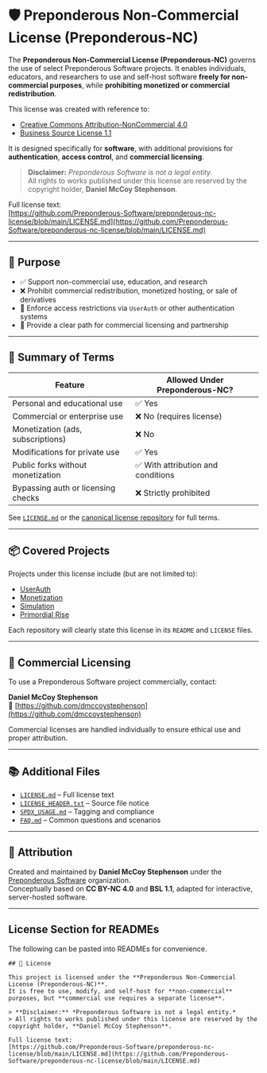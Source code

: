# 🛡️ Preponderous Non-Commercial License (Preponderous-NC)

The **Preponderous Non-Commercial License (Preponderous-NC)** governs the use of select Preponderous Software projects. It enables individuals, educators, and researchers to use and self-host software **freely for non-commercial purposes**, while **prohibiting monetized or commercial redistribution**.

This license was created with reference to:

- [Creative Commons Attribution-NonCommercial 4.0](https://creativecommons.org/licenses/by-nc/4.0/)
- [Business Source License 1.1](https://mariadb.com/bsl11/)

It is designed specifically for **software**, with additional provisions for **authentication**, **access control**, and **commercial licensing**.

> **Disclaimer:** *Preponderous Software is not a legal entity.*  
> All rights to works published under this license are reserved by the copyright holder, **Daniel McCoy Stephenson**.

Full license text:  
[https://github.com/Preponderous-Software/preponderous-nc-license/blob/main/LICENSE.md](https://github.com/Preponderous-Software/preponderous-nc-license/blob/main/LICENSE.md)

---

## 📜 Purpose

- ✅ Support non-commercial use, education, and research  
- ❌ Prohibit commercial redistribution, monetized hosting, or sale of derivatives  
- 🔐 Enforce access restrictions via `UserAuth` or other authentication systems  
- 💼 Provide a clear path for commercial licensing and partnership  

---

## 🔑 Summary of Terms

| Feature                             | Allowed Under Preponderous-NC?     |
|-------------------------------------|-------------------------------------|
| Personal and educational use        | ✅ Yes                              |
| Commercial or enterprise use        | ❌ No (requires license)            |
| Monetization (ads, subscriptions)   | ❌ No                               |
| Modifications for private use       | ✅ Yes                              |
| Public forks without monetization   | ✅ With attribution and conditions  |
| Bypassing auth or licensing checks  | ❌ Strictly prohibited              |

See [`LICENSE.md`](./LICENSE.md) or the [canonical license repository](https://github.com/Preponderous-Software/preponderous-nc-license) for full terms.

---

## 📦 Covered Projects

Projects under this license include (but are not limited to):

- [UserAuth](https://github.com/Preponderous-Software/userauth)  
- [Monetization](https://github.com/Preponderous-Software/monetization)  
- [Simulation](https://github.com/Preponderous-Software/simulation)  
- [Primordial Rise](https://github.com/Preponderous-Software/primordial-rise)  

Each repository will clearly state this license in its `README` and `LICENSE` files.

---

## 💼 Commercial Licensing

To use a Preponderous Software project commercially, contact:

**Daniel McCoy Stephenson**  
🔗 [https://github.com/dmccoystephenson](https://github.com/dmccoystephenson)

Commercial licenses are handled individually to ensure ethical use and proper attribution.

---

## 📚 Additional Files

- [`LICENSE.md`](./LICENSE.md) – Full license text  
- [`LICENSE_HEADER.txt`](./LICENSE_HEADER.txt) – Source file notice  
- [`SPDX_USAGE.md`](./SPDX_USAGE.md) – Tagging and compliance  
- [`FAQ.md`](./FAQ.md) – Common questions and scenarios  

---

## 🧭 Attribution

Created and maintained by **Daniel McCoy Stephenson** under the [Preponderous Software](https://github.com/Preponderous-Software) organization.  
Conceptually based on **CC BY-NC 4.0** and **BSL 1.1**, adapted for interactive, server-hosted software.

---

## License Section for READMEs
The following can be pasted into READMEs for convenience.
```
## 📄 License

This project is licensed under the **Preponderous Non-Commercial License (Preponderous-NC)**.  
It is free to use, modify, and self-host for **non-commercial** purposes, but **commercial use requires a separate license**.

> **Disclaimer:** *Preponderous Software is not a legal entity.*  
> All rights to works published under this license are reserved by the copyright holder, **Daniel McCoy Stephenson**.

Full license text:  
[https://github.com/Preponderous-Software/preponderous-nc-license/blob/main/LICENSE.md](https://github.com/Preponderous-Software/preponderous-nc-license/blob/main/LICENSE.md)
```
